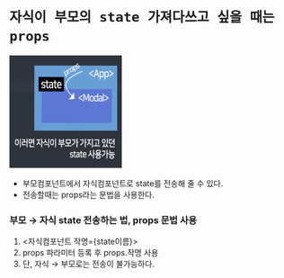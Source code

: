 # `자식이 부모의 state 가져다쓰고 싶을 때는 props`

<img src="../../img/reactStudy/img010_1.PNG" alt="img1" width="200" height="200">
<br>

- 부모컴포넌트에서 자식컴포넌트로 state를 전송해 줄 수 있다.
- 전송할때는 props라는 문법을 사용한다.

### 부모 → 자식 state 전송하는 법, props 문법 사용

1. <자식컴포넌트 작명={state이름}>
2. props 파라미터 등록 후 props.작명 사용
3. 단, 자식 → 부모로는 전송이 불가능하다.
